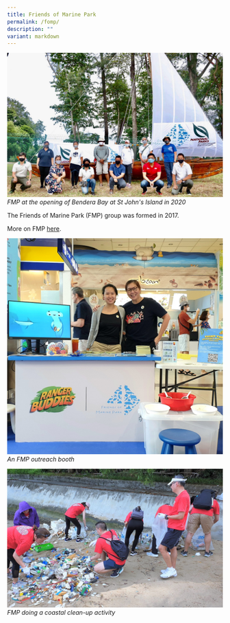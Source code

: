 ```yaml
---
title: Friends of Marine Park
permalink: /fomp/
description: ""
variant: markdown
---
```

![](/images/fmp_bendara%20bay%20opening_20201213_1_fmp.jpeg)
*FMP at the opening of Bendera Bay at St John's Island in 2020*

The Friends of Marine Park (FMP) group was formed in 2017.

More on FMP [here](https://www.facebook.com/groups/sistersislandsmarinepark/).

![](/images/fmp_outreach20221015_2_fmp.jpg)
*An FMP outreach booth*

![](/images/fmp_coastalcleanup20230519_2_fmp.jpg)
*FMP doing a coastal clean-up activity*